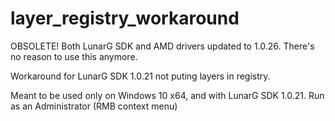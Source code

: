# layer_registry_workaround

OBSOLETE!
Both LunarG SDK and AMD drivers updated to 1.0.26. There's no reason to use this anymore.

Workaround for LunarG SDK 1.0.21 not puting layers in registry.

Meant to be used only on Windows 10 x64, and with LunarG SDK 1.0.21.
Run as an Administrator (RMB context menu)
